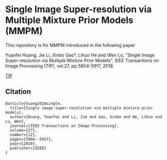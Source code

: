 # Single Image Super-resolution via Multiple Mixture Prior Models (MMPM)
This repository is for MMPM introduced in the following paper

Yuanfei Huang, Jie Li, Xinbo Gao*, Lihuo He and Wen Lu, "Single Image Super-resolution via Multiple Mixture Prior Models", IEEE Transactions on Image Processing (TIP), vol.27, pp.5904-5917, 2018.

[TIP](https://ieeexplore.ieee.org/document/8421656)


## Citation
```
@article{huang2018single,
  title={Single image super-resolution via multiple mixture prior models},
  author={Huang, Yuanfei and Li, Jie and Gao, Xinbo and He, Lihuo and Lu, Wen},
  journal={IEEE Transactions on Image Processing},
  volume={27},
  number={12},
  pages={5904--5917},
  year={2018},
  publisher={IEEE}
}
```
